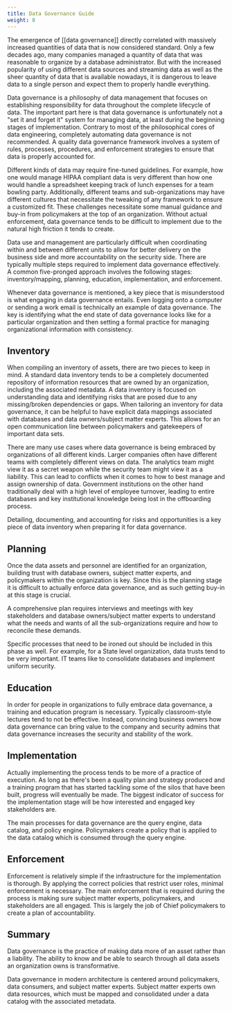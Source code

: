 ```yaml
---
title: Data Governance Guide
weight: 8
---
```


The emergence of [[data governance]] directly correlated with massively increased quantities of data that is now considered standard. Only a few decades ago, many companies managed a quantity of data that was reasonable to organize by a database administrator. But with the increased popularity of using different data sources and streaming data as well as the sheer quantity of data that is available nowadays, it is dangerous to leave data to a single person and expect them to properly handle everything.

Data governance is a philosophy of data management that focuses on establishing responsibility for data throughout the complete lifecycle of data. The important part here is that data governance is unfortunately not a "set it and forget it" system for managing data, at least during the beginning stages of implementation. Contrary to most of the philosophical cores of data engineering, completely automating data governance is not recommended. A quality data governance framework involves a system of rules, processes, procedures, and enforcement strategies to ensure that data is properly accounted for.

Different kinds of data may require fine-tuned guidelines. For example, how one would manage HIPAA compliant data is very different than how one would handle a spreadsheet keeping track of lunch expenses for a team bowling party. Additionally, different teams and sub-organizations may have different cultures that necessitate the tweaking of any framework to ensure a customized fit. These challenges necessitate some manual guidance and buy-in from policymakers at the top of an organization. Without actual enforcement, data governance tends to be difficult to implement due to the natural high friction it tends to create.

Data use and management are particularly difficult when coordinating within and between different units to allow for better delivery on the business side and more accountability on the security side. There are typically multiple steps required to implement data governance effectively. A common five-pronged approach involves the following stages: inventory/mapping, planning, education, implementation, and enforcement.

Whenever data governance is mentioned, a key piece that is misunderstood is what engaging in data governance entails. Even logging onto a computer or sending a work email is technically an example of data governance. The key is identifying what the end state of data governance looks like for a particular organization and then setting a formal practice for managing organizational information with consistency.

## Inventory

When compiling an inventory of assets, there are two pieces to keep in mind. A standard data inventory tends to be a completely documented repository of information resources that are owned by an organization, including the associated metadata. A data inventory is focused on understanding data and identifying risks that are posed due to any missing/broken dependencies or gaps. When tailoring an inventory for data governance, it can be helpful to have explicit data mappings associated with databases and data owners/subject matter experts. This allows for an open communication line between policymakers and gatekeepers of important data sets.

There are many use cases where data governance is being embraced by organizations of all different kinds. Larger companies often have different teams with completely different views on data. The analytics team might view it as a secret weapon while the security team might view it as a liability. This can lead to conflicts when it comes to how to best manage and assign ownership of data. Government institutions on the other hand traditionally deal with a high level of employee turnover, leading to entire databases and key institutional knowledge being lost in the offboarding process.

Detailing, documenting, and accounting for risks and opportunities is a key piece of data inventory when preparing it for data governance.

## Planning

Once the data assets and personnel are identified for an organization, building trust with database owners, subject matter experts, and policymakers within the organization is key. Since this is the planning stage it is difficult to actually enforce data governance, and as such getting buy-in at this stage is crucial.

A comprehensive plan requires interviews and meetings with key stakeholders and database owners/subject matter experts to understand what the needs and wants of all the sub-organizations require and how to reconcile these demands.

Specific processes that need to be ironed out should be included in this phase as well. For example, for a State level organization, data trusts tend to be very important. IT teams like to consolidate databases and implement uniform security.

## Education

In order for people in organizations to fully embrace data governance, a training and education program is necessary. Typically classroom-style lectures tend to not be effective. Instead, convincing business owners how data governance can bring value to the company and security admins that data governance increases the security and stability of the work.

## Implementation

Actually implementing the process tends to be more of a practice of execution. As long as there's been a quality plan and strategy produced and a training program that has started tackling some of the silos that have been built, progress will eventually be made. The biggest indicator of success for the implementation stage will be how interested and engaged key stakeholders are.

The main processes for data governance are the query engine, data catalog, and policy engine. Policymakers create a policy that is applied to the data catalog which is consumed through the query engine.

## Enforcement

Enforcement is relatively simple if the infrastructure for the implementation is thorough. By applying the correct policies that restrict user roles, minimal enforcement is necessary. The main enforcement that is required during the process is making sure subject matter experts, policymakers, and stakeholders are all engaged. This is largely the job of Chief policymakers to create a plan of accountability.

## Summary

Data governance is the practice of making data more of an asset rather than a liability. The ability to know and be able to search through all data assets an organization owns is transformative.

Data governance in modern architecture is centered around policymakers, data consumers, and subject matter experts. Subject matter experts own data resources, which must be mapped and consolidated under a data catalog with the associated metadata.

